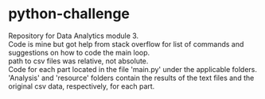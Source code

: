 # python-challenge
Repository for Data Analytics module 3.           
Code is mine but got help from stack overflow for list of commands and suggestions on how to code the main loop.                        
path to csv files was relative, not absolute.                              
Code for each part located in the file 'main.py' under the applicable folders.                           
'Analysis' and 'resource' folders contain the results of the text files and the original csv data, respectively, for each part.   




